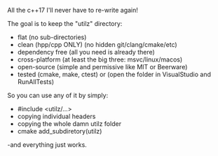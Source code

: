 All the c++17 I'll never have to re-write again!


The goal is to keep the "utilz" directory:
 * flat (no sub-directories)
 * clean (hpp/cpp ONLY) (no hidden git/clang/cmake/etc)
 * dependency free (all you need is already there)
 * cross-platform (at least the big three: msvc/linux/macos)
 * open-source (simple and permissive like MIT or Beerware)
 * tested (cmake, make, ctest) or (open the folder in VisualStudio and RunAllTests)
 
So you can use any of it by simply:
 * #include <utilz/...>
 * copying individual headers
 * copying the whole damn utilz folder
 * cmake add_subdiretory(utilz)

-and everything just works.